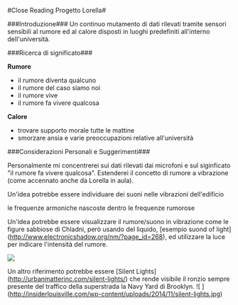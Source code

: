 #Close Reading Progetto Lorella#

###Introduzione###
Un continuo mutamento di dati rilevati tramite sensori sensibili al rumore ed al calore disposti in luoghi predefiniti
all'interno dell'università.

###Ricerca di significato###

**Rumore**

* il rumore diventa qualcuno
* il rumore del caso siamo noi
* il rumore vive
* il rumore fa vivere qualcosa

**Calore**

* trovare supporto morale tutte le mattine
* smorzare ansia e varie preoccupazioni relative all'università

###Considerazioni Personali e Suggerimenti###

Personalmente mi concentrerei sui dati rilevati dai microfoni e sul siginficato "il rumore fa vivere qualcosa". 
Estenderei il concetto di rumore a vibrazione (come accennato anche da Lorella in aula). 

Un'idea potrebbe essere individuare dei suoni nelle vibrazioni dell'edificio



le frequenze armoniche nascoste dentro le frequenze rumorose

Un'idea potrebbe essere visualizzare il rumore/suono in vibrazione come le figure sabbiose di Chladni, però usando del liquido,
[esempio suond of light] (http://www.electronicshadow.org/nm/?page_id=268), ed utilizzare la luce per indicare l'intensità del rumore. 

![ ](http://www.electronicshadow.org/nm/wp-content/uploads/2013/12/Sounds-of-light1.jpg)

Un altro riferimento potrebbe essere [Silent Lights] (http://urbanmatterinc.com/silent-lights/) che rende visibile il ronzio 
sempre presente del traffico della superstrada la Navy Yard di Brooklyn.
![ ] (http://insiderlouisville.com/wp-content/uploads/2014/11/silent-lights.jpg)




